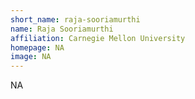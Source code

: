 ```yaml
---
short_name: raja-sooriamurthi
name: Raja Sooriamurthi
affiliation: Carnegie Mellon University
homepage: NA
image: NA
---
```

NA